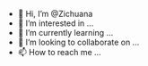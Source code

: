 - 👋 Hi, I’m @Zichuana
- 👀 I’m interested in ...
- 🌱 I’m currently learning ...
- 💞️ I’m looking to collaborate on ...
- 📫 How to reach me ...

<!---
Zichuana/Zichuana is a ✨ special ✨ repository because its `README.md` (this file) appears on your GitHub profile.
You can click the Preview link to take a look at your changes.
--->
